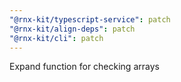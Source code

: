 ```yaml
---
"@rnx-kit/typescript-service": patch
"@rnx-kit/align-deps": patch
"@rnx-kit/cli": patch
---
```


Expand function for checking arrays
